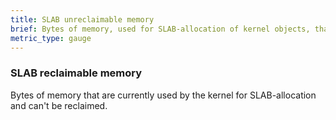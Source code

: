 ```yaml
---
title: SLAB unreclaimable memory
brief: Bytes of memory, used for SLAB-allocation of kernel objects, that can't be reclaimed
metric_type: gauge
---
```

### SLAB reclaimable memory

Bytes of memory that are currently used by the kernel for SLAB-allocation and can't be reclaimed.
